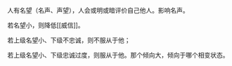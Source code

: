 人有名望（名声、声望），人会或明或暗评价自己他人。影响名声。

若名望小，则降低[[威信]]。

若上级名望小、下级不忠诚，则不服从于他；

若上级名望小、下级忠诚过度，则服从于他。那个倾向大，倾向于哪个相变状态。

